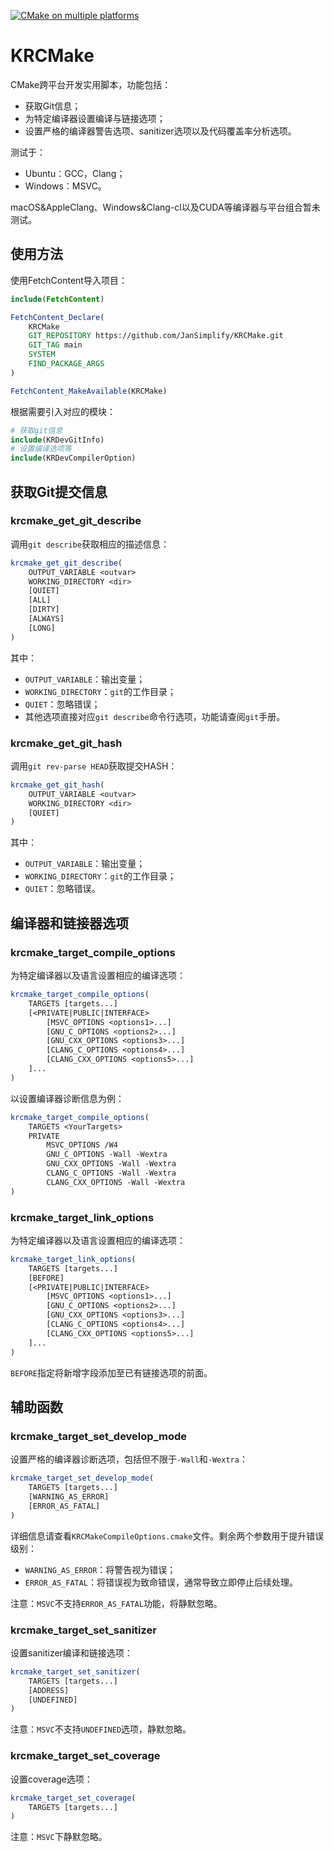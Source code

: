 [![CMake on multiple platforms](https://github.com/JanSimplify/KRCMake/actions/workflows/cmake-multi-platform.yml/badge.svg)](https://github.com/JanSimplify/KRCMake/actions/workflows/cmake-multi-platform.yml)

# KRCMake

CMake跨平台开发实用脚本，功能包括：

- 获取Git信息；
- 为特定编译器设置编译与链接选项；
- 设置严格的编译器警告选项、sanitizer选项以及代码覆盖率分析选项。

测试于：

- Ubuntu：GCC，Clang；
- Windows：MSVC。

macOS&AppleClang、Windows&Clang-cl以及CUDA等编译器与平台组合暂未测试。

## 使用方法

使用FetchContent导入项目：

```cmake
include(FetchContent)

FetchContent_Declare(
    KRCMake
    GIT_REPOSITORY https://github.com/JanSimplify/KRCMake.git
    GIT_TAG main
    SYSTEM
    FIND_PACKAGE_ARGS
)

FetchContent_MakeAvailable(KRCMake)
```

根据需要引入对应的模块：

```cmake
# 获取git信息
include(KRDevGitInfo)
# 设置编译选项等
include(KRDevCompilerOption)
```

## 获取Git提交信息

### krcmake_get_git_describe

调用`git describe`获取相应的描述信息：

```cmake
krcmake_get_git_describe(
    OUTPUT_VARIABLE <outvar>
    WORKING_DIRECTORY <dir>
    [QUIET]
    [ALL]
    [DIRTY]
    [ALWAYS]
    [LONG]
)
```

其中：

- `OUTPUT_VARIABLE`：输出变量；
- `WORKING_DIRECTORY`：`git`的工作目录；
- `QUIET`：忽略错误；
- 其他选项直接对应`git describe`命令行选项，功能请查阅`git`手册。

### krcmake_get_git_hash

调用`git rev-parse HEAD`获取提交HASH：

```cmake
krcmake_get_git_hash(
    OUTPUT_VARIABLE <outvar>
    WORKING_DIRECTORY <dir>
    [QUIET]
)
```

其中：

- `OUTPUT_VARIABLE`：输出变量；
- `WORKING_DIRECTORY`：`git`的工作目录；
- `QUIET`：忽略错误。

## 编译器和链接器选项

### krcmake_target_compile_options

为特定编译器以及语言设置相应的编译选项：

```cmake
krcmake_target_compile_options(
    TARGETS [targets...]
    [<PRIVATE|PUBLIC|INTERFACE>
        [MSVC_OPTIONS <options1>...]
        [GNU_C_OPTIONS <options2>...]
        [GNU_CXX_OPTIONS <options3>...]
        [CLANG_C_OPTIONS <options4>...]
        [CLANG_CXX_OPTIONS <options5>...]
    ]...
)
```

以设置编译器诊断信息为例：

```cmake
krcmake_target_compile_options(
    TARGETS <YourTargets>
    PRIVATE
        MSVC_OPTIONS /W4
        GNU_C_OPTIONS -Wall -Wextra
        GNU_CXX_OPTIONS -Wall -Wextra
        CLANG_C_OPTIONS -Wall -Wextra
        CLANG_CXX_OPTIONS -Wall -Wextra
)
```

### krcmake_target_link_options

为特定编译器以及语言设置相应的编译选项：

```cmake
krcmake_target_link_options(
    TARGETS [targets...]
    [BEFORE]
    [<PRIVATE|PUBLIC|INTERFACE>
        [MSVC_OPTIONS <options1>...]
        [GNU_C_OPTIONS <options2>...]
        [GNU_CXX_OPTIONS <options3>...]
        [CLANG_C_OPTIONS <options4>...]
        [CLANG_CXX_OPTIONS <options5>...]
    ]...
)
```

`BEFORE`指定将新增字段添加至已有链接选项的前面。

## 辅助函数

### krcmake_target_set_develop_mode

设置严格的编译器诊断选项，包括但不限于`-Wall`和`-Wextra`：

```cmake
krcmake_target_set_develop_mode(
    TARGETS [targets...]
    [WARNING_AS_ERROR]
    [ERROR_AS_FATAL]
)
```

详细信息请查看`KRCMakeCompileOptions.cmake`文件。剩余两个参数用于提升错误级别：

- `WARNING_AS_ERROR`：将警告视为错误；
- `ERROR_AS_FATAL`：将错误视为致命错误，通常导致立即停止后续处理。

注意：`MSVC`不支持`ERROR_AS_FATAL`功能，将静默忽略。

### krcmake_target_set_sanitizer

设置sanitizer编译和链接选项：

```cmake
krcmake_target_set_sanitizer(
    TARGETS [targets...]
    [ADDRESS]
    [UNDEFINED]
)
```

注意：`MSVC`不支持`UNDEFINED`选项，静默忽略。

### krcmake_target_set_coverage

设置coverage选项：

```cmake
krcmake_target_set_coverage(
    TARGETS [targets...]
)
```

注意：`MSVC`下静默忽略。
